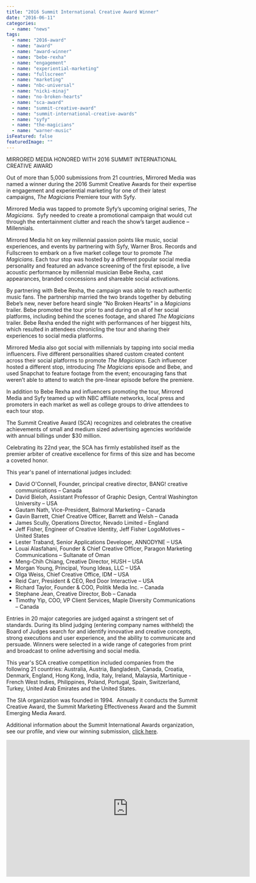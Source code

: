 ```yaml
---
title: "2016 Summit International Creative Award Winner"
date: "2016-06-11"
categories: 
  - name: "news"
tags: 
  - name: "2016-award"
  - name: "award"
  - name: "award-winner"
  - name: "bebe-rexha"
  - name: "engagement"
  - name: "experiential-marketing"
  - name: "fullscreen"
  - name: "marketing"
  - name: "nbc-universal"
  - name: "nicki-minaj"
  - name: "no-broken-hearts"
  - name: "sca-award"
  - name: "summit-creative-award"
  - name: "summit-international-creative-awards"
  - name: "syfy"
  - name: "the-magicians"
  - name: "warner-music"
isFeatured: false
featuredImage: ""
---
```


MIRRORED MEDIA HONORED WITH 2016 SUMMIT INTERNATIONAL CREATIVE AWARD

Out of more than 5,000 submissions from 21 countries, Mirrored Media was named a winner during the 2016 Summit Creative Awards for their expertise in engagement and experiential marketing for one of their latest campaigns, _The Magicians_ Premiere tour with Syfy.

Mirrored Media was tapped to promote Syfy’s upcoming original series, _The Magicians._  Syfy needed to create a promotional campaign that would cut through the entertainment clutter and reach the show’s target audience – Millennials.

Mirrored Media hit on key millennial passion points like music, social experiences, and events by partnering with Syfy, Warner Bros. Records and Fullscreen to embark on a five market college tour to promote _The Magicians_. Each tour stop was hosted by a different popular social media personality and featured an advance screening of the first episode, a live acoustic performance by millennial musician Bebe Rexha, cast appearances, branded concessions and shareable social activations.

By partnering with Bebe Rexha, the campaign was able to reach authentic music fans. The partnership married the two brands together by debuting Bebe’s new, never before heard single “No Broken Hearts” in a _Magicians_ trailer. Bebe promoted the tour prior to and during on all of her social platforms, including behind the scenes footage, and shared _The Magicians_ trailer. Bebe Rexha ended the night with performances of her biggest hits, which resulted in attendees chronicling the tour and sharing their experiences to social media platforms.

Mirrored Media also got social with millennials by tapping into social media influencers. Five different personalities shared custom created content across their social platforms to promote _The Magicians_. Each influencer hosted a different stop, introducing _The Magicians_ episode and Bebe, and used Snapchat to feature footage from the event; encouraging fans that weren’t able to attend to watch the pre-linear episode before the premiere.

In addition to Bebe Rexha and influencers promoting the tour, Mirrored Media and Syfy teamed up with NBC affiliate networks, local press and promoters in each market as well as college groups to drive attendees to each tour stop.

The Summit Creative Award (SCA) recognizes and celebrates the creative achievements of small and medium sized advertising agencies worldwide with annual billings under $30 million.

Celebrating its 22nd year, the SCA has firmly established itself as the premier arbiter of creative excellence for firms of this size and has become a coveted honor.

This year's panel of international judges included:

- David O'Connell, Founder, principal creative director, BANG! creative communications – Canada
- David Bieloh, Assistant Professor of Graphic Design, Central Washington University – USA
- Gautam Nath, Vice-President, Balmoral Marketing – Canada
- Gavin Barrett, Chief Creative Officer, Barrett and Welsh – Canada
- James Scully, Operations Director, Nevado Limited – England
- Jeff Fisher, Engineer of Creative Identity, Jeff Fisher LogoMotives – United States
- Lester Traband, Senior Applications Developer, ANNODYNE – USA
- Louai Alasfahani, Founder & Chief Creative Officer, Paragon Marketing Communications – Sultanate of Oman
- Meng-Chih Chiang, Creative Director, HUSH – USA
- Morgan Young, Principal, Young Ideas, LLC – USA
- Olga Weiss, Chief Creative Office, IDM – USA
- Reid Carr, President & CEO, Red Door Interactive – USA
- Richard Taylor, Founder & COO, Politik Media Inc. – Canada
- Stephane Jean, Creative Director, Bob – Canada
- Timothy Yip, COO, VP Client Services, Maple Diversity Communications – Canada

Entries in 20 major categories are judged against a stringent set of standards. During its blind judging (entering company names withheld) the Board of Judges search for and identify innovative and creative concepts, strong executions and user experience, and the ability to communicate and persuade. Winners were selected in a wide range of categories from print and broadcast to online advertising and social media.

This year's SCA creative competition included companies from the following 21 countries: Australia, Austria, Bangladesh, Canada, Croatia, Denmark, England, Hong Kong, India, Italy, Ireland, Malaysia, Martinique - French West Indies, Philippines, Poland, Portugal, Spain, Switzerland, Turkey, United Arab Emirates and the United States.

The SIA organization was founded in 1994.  Annually it conducts the Summit Creative Award, the Summit Marketing Effectiveness Award and the Summit Emerging Media Award.

Additional information about the Summit International Awards organization, see our profile, and view our winning submission, [click here](http://www.summitawards.com/summit-creative-award/sca-winners/sca-winner-profiles/integrated-campaigns/mirrored-media).

<iframe src="https://player.vimeo.com/video/170244387" width="640" height="360" frameborder="0" allowfullscreen="allowfullscreen"></iframe>
